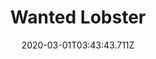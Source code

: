 ---
templateKey: blog-post
featuredpost: false
date: 2020-03-01T03:43:43.711Z
featuredimage: /img/quest_bg2.png
imgBg: quest_bg2
title: Wanted Lobster
description: Gus put out a notice requesting a fresh lobster.
reward: 500 & 1 Friendship heart
tags:
  - Mail
  - fall
  - Fall 6 Year 2
  - Gus
  - Lobster
---